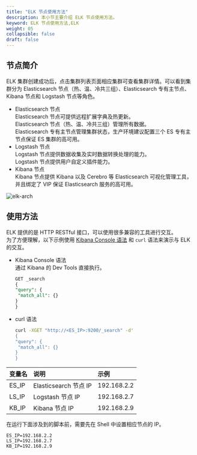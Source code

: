 ```yaml
---
title: "ELK 节点使用方法"
description: 本小节主要介绍 ELK 节点使用方法。 
keyword: ELK 节点使用方法,ELK
weight: 05
collapsible: false
draft: false
---
```



## 节点简介

ELK 集群创建成功后，点击集群列表页面相应集群可查看集群详情。可以看到集群分为 Elasticsearch 节点（热、温、冷共三组）、Elasticsearch 专有主节点、Kibana 节点和 Logstash 节点等角色。

- Elasticsearch 节点  
  Elasticsearch 节点可提供远程扩展字典及热更新。  
  Elasticsearch 节点（热、温、冷共三组）管理所有数据。  
  Elasticsearch 专有主节点管理集群状态，生产环境建议配置三个 ES 专有主节点保证 ES 集群的高可用。  
- Logstash 节点  
  Logstash 节点提供数据收集及实时数据转换处理的能力。  
  Logstash 节点提供用户自定义插件能力。  
- Kibana 节点  
  Kibana 节点提供 Kibana 以及 Cerebro 等 Elasticsearch 可视化管理工具，并且绑定了 VIP 保证 Elasticsearch 服务的高可用。

![elk-arch](../../../_images/elk-arch.png)

## 使用方法

ELK 提供的是 HTTP RESTful 接口，可以使用很多兼容的工具进行交互。  
为了方便理解，以下示例使用 [Kibana Console 语法](https://www.elastic.co/guide/en/kibana/current/console-kibana.html#console-api) 和 `curl` 语法来演示与 ELK 的交互。

- Kibana Console 语法  
  通过 Kibana 的 Dev Tools 直接执行。

  ```sql
  GET _search
  {
  "query": {
   "match_all": {}
  }
  }
  ```

- curl 语法

  ```bash
  curl -XGET "http://<ES_IP>:9200/_search" -d'
  {
  "query": {
   "match_all": {}
  }
  }
  ```

| 变量名 | 说明                  | 示例 | 
| :------------ | :---------- | :--------------------- |
|  ES_IP      | Elasticsearch 节点 IP |192.168.2.2  |
|  LS_IP      | Logstash 节点 IP      |192.168.2.7  |
|  KB_IP      | Kibana 节点 IP        |192.168.2.9  |

在运行下面涉及到的脚本前，需要先在 Shell 中设置相应节点的 IP。

```shell
ES_IP=192.168.2.2
LS_IP=192.168.2.7
KB_IP=192.168.2.9
```
